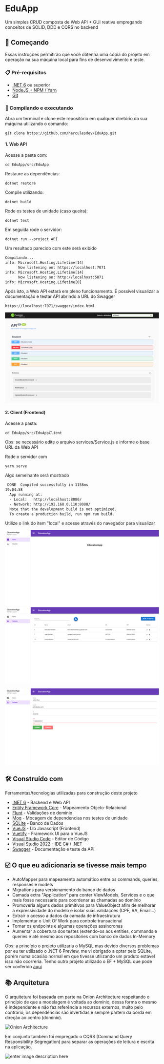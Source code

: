 
# EduApp
Um simples CRUD composta de Web API + GUI reativa empregando conceitos de SOLID, DDD e CQRS no backend

## 🚀 Começando
Essas instruções permitirão que você obtenha uma cópia do projeto em operação na sua máquina local para fins de desenvolvimento e teste.

### 📋 Pré-requisitos
* [.NET 6](https://dotnet.microsoft.com/download/dotnet/6.0) ou superior
* [NodeJS + NPM / Yarn](https://nodejs.org/en/)
* [Git](https://git-scm.com/downloads)

### 🔧 Compilando e executando
Abra um terminal e clone este repositório em qualquer diretório da sua máquina utilizando o comando:
```
git clone https://github.com/herculesdev/EduApp.git
```
#### 1. Web API
Acesse a pasta com:
```
cd EduApp/src/EduApp
```
Restaure as dependências:
```
dotnet restore
```

Compile utilizando:
```
dotnet build
```

Rode os testes de unidade (caso queira):
```
dotnet test
```

Em seguida rode o servidor:
```
dotnet run --project API
```
Um resultado parecido com este será exibido
```
Compilando...
info: Microsoft.Hosting.Lifetime[14]
      Now listening on: https://localhost:7071
info: Microsoft.Hosting.Lifetime[14]
      Now listening on: http://localhost:5071
info: Microsoft.Hosting.Lifetime[0]
```

Após isto, a Web API estará em pleno funcionamento. É possível visualizar a documentação e testar API abrindo a URL do Swagger
```
https://localhost:7071/swagger/index.html
```
![enter image description here](https://raw.githubusercontent.com/herculesdev/EduApp/master/images/swagger.png)

#### 2. Client (Frontend)
Acesse a pasta:
```
cd EduApp/src/EduAppClient
```
Obs: se necessário edite o arquivo services/Service.js e informe o base URL da Web API

Rode o servidor com
```
yarn serve
```
Algo semelhante será mostrado
```
 DONE  Compiled successfully in 1158ms                                                                          19:04:58
  App running at:
  - Local:   http://localhost:8080/
  - Network: http://192.168.0.110:8080/
  Note that the development build is not optimized.
  To create a production build, run npm run build.
```
Utilize o link do item "local" e acesse através do navegador para visualizar

![Imagem da home](https://github.com/herculesdev/EduApp/blob/master/images/home.png?raw=true)
![Imagem da lista](https://github.com/herculesdev/EduApp/blob/master/images/list.png?raw=true)

![Imagem do form](https://github.com/herculesdev/EduApp/blob/master/images/add.png?raw=true)

## 🛠️ Construído com
Ferramentas/tecnologias utilizadas para construção deste projeto

* [.NET 6](https://dotnet.microsoft.com/download/dotnet/6.0) - Backend e Web API
* [Entity Framework Core](https://docs.microsoft.com/pt-br/ef/core/) - Mapeamento Objeto-Relacional
* [Flunt](https://github.com/andrebaltieri/Flunt) - Validações de domínio
* [Moq](https://github.com/moq/moq) - Mocagem de dependencias nos testes de unidade
* [SQLite](https://www.sqlite.org/index.html) - Banco de Dados
* [VueJS](https://vuejs.org/) - Lib Javascript (Frontend)
* [Vuetify](https://vuetifyjs.com/) - Framework UI para o VueJS
* [Visual Studio Code](https://code.visualstudio.com/) - Editor de Código
* [Visual Studio 2022](https://visualstudio.microsoft.com/pt-br/launch/) - IDE C# / .NET
* [Swagger](https://swagger.io/) - Documentação e teste da API

## ☑️ O que eu adicionaria se tivesse mais tempo
* AutoMapper para mapeamento automático entre os commands, queries, responses e models
* Migrations para versionamento do banco de dados
* Camada extra "Application" para conter ViewModels, Services e o que mais fosse necessário para coordenar as chamadas ao domínio
* Promoveria alguns dados primitivos para ValueObject afim de melhorar a expressividade do modelo e isolar suas validações (CPF, RA, Email...)
* Extrair o acesso a dados da camada de infraestrutura
* Implementar o Unit Of Work para controle transacional
* Tornar os endpoints e algumas operações assíncronas
* Aumentar a cobertura dos testes (extendo-os aos entities, commands e queries e até mesmo aos repositories com banco de dados In-Memory

Obs: a princípio o projeto utilizaria o MySQL mas devido diversos problemas por eu ter utilizado o .NET 6 Preview, me vi obrigado a optar pelo SQLite, porém numa ocasião normal em que tivesse utilizando um produto estável isso não ocorreria. Tenho outro projeto utilizado o EF + MySQL que pode ser conferido [aqui](https://github.com/herculesdev/covid-app)

## 📚 Arquitetura
O arquitetura foi baseada em parte na Onion Architecture respeitando o princípio de que a modelagem é voltada ao domínio, dessa forma o mesmo é independente e não faz referência a recursos externos, muito pelo contrário, os dependências são invertidas e sempre partem da borda em direção ao centro (domínio).

![Onion Architecture](https://camo.githubusercontent.com/07832a2276c948e197784ba3d53a91b70da3906520b61e7488f70e0f9a6e9ddc/68747470733a2f2f7465616d736d696c65792e6769746875622e696f2f6173736574732f636c65616e2d6172636869746563747572652d646f746e65742e706e67)

Em conjunto também foi empregado o CQRS (Command Query Responsibility Segregation) para separar as operações de leitura e escrita na aplicação.

![enter image description here](https://miro.medium.com/max/1200/1*Fo70HYchxk2q2uEiHoV6Cw.png)

